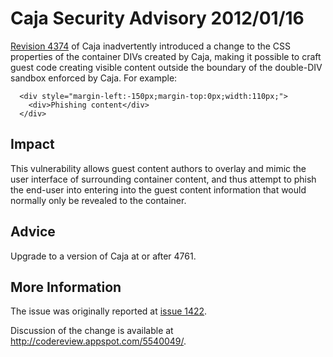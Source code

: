 # Caja Security Advisory 2012/01/16 #

[Revision 4374](http://code.google.com/p/google-caja/source/detail?r=4374) of Caja inadvertently introduced a change to the CSS properties of the container DIVs created by Caja, making it possible to craft guest code creating visible content outside the boundary of the double-DIV sandbox enforced by Caja. For example:

```
  <div style="margin-left:-150px;margin-top:0px;width:110px;">
    <div>Phishing content</div>
  </div>
```

## Impact ##

This vulnerability allows guest content authors to overlay and mimic the user interface of surrounding container content, and thus attempt to phish the end-user into entering into the guest content information that would normally only be revealed to the container.

## Advice ##

Upgrade to a version of Caja at or after 4761.

## More Information ##

The issue was originally reported at [issue 1422](http://code.google.com/p/google-caja/issues/detail?id=1442).

Discussion of the change is available at http://codereview.appspot.com/5540049/.